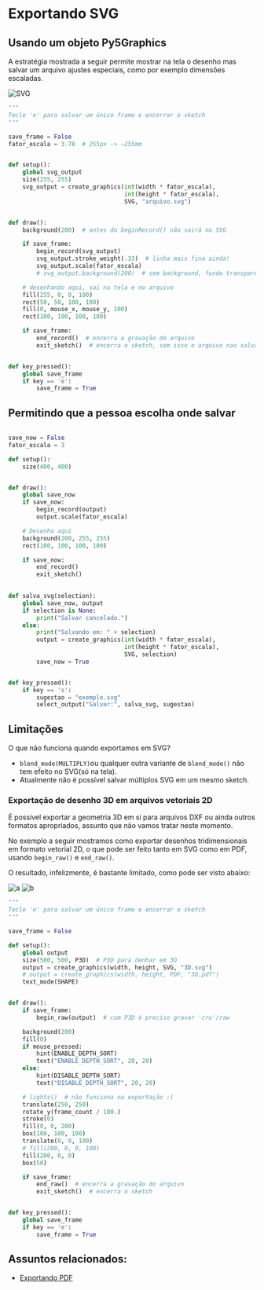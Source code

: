 # Exportando SVG


## Usando um objeto Py5Graphics

A estratégia mostrada a seguir permite mostrar na tela o desenho mas salvar um arquivo ajustes especiais, como por exemplo dimensões escaladas.

![SVG](assets/arquivo.svg)

```python
"""
Tecle 'e' para salvar um único frame e encerrar o sketch
"""

save_frame = False
fator_escala = 3.78  # 255px -> ~255mm


def setup():
    global svg_output
    size(255, 255)
    svg_output = create_graphics(int(width * fator_escala),
                                 int(height * fator_escala),
                                 SVG, "arquivo.svg")


def draw():
    background(200)  # antes do beginRecord() não sairá no SVG

    if save_frame:
        begin_record(svg_output)
        svg_output.stroke_weight(.33)  # linha mais fina ainda!
        svg_output.scale(fator_escala)
        # svg_output.background(200)  # sem background, fundo transparente no SVG

    # desenhando aqui, sai na tela e no arquivo
    fill(255, 0, 0, 100)
    rect(50, 50, 100, 100)
    fill(0, mouse_x, mouse_y, 100)
    rect(100, 100, 100, 100)

    if save_frame:
        end_record()  # encerra a gravação do arquivo
        exit_sketch()  # encerra o sketch, sem isso o arquivo nao salva


def key_pressed():
    global save_frame
    if key == 'e':
        save_frame = True


```

## Permitindo que a pessoa escolha onde salvar

```python

save_now = False
fator_escala = 3

def setup():
    size(400, 400)


def draw():
    global save_now
    if save_now:
        begin_record(output)
        output.scale(fator_escala)

    # Desenho aqui
    background(200, 255, 255)
    rect(100, 100, 100, 100)

    if save_now:
        end_record()
        exit_sketch()
        

def salva_svg(selection):
    global save_now, output
    if selection is None:
        print("Salvar cancelado.")
    else:
        print("Salvando em: " + selection)
        output = create_graphics(int(width * fator_escala),
                                 int(height * fator_escala),
                                 SVG, selection)
        save_now = True


def key_pressed():
    if key == 's':
        sugestao = "exemplo.svg"
        select_output("Salvar:", salva_svg, sugestao)


```

## Limitações

O que não funciona quando exportamos em SVG?

- `blend_mode(MULTIPLY)`ou qualquer outra variante de `blend_mode()` não tem efeito no SVG(só na tela).
- Atualmente não é possível salvar múltiplos SVG em um mesmo sketch.

### Exportação de desenho 3D em arquivos vetoriais 2D

É possível exportar a geometria 3D em si para arquivos DXF ou ainda outros formatos apropriados, assunto que não vamos tratar neste momento.

No exemplo a seguir mostramos como exportar desenhos tridimensionais em formato vetorial 2D, o que pode ser feito tanto em SVG como em PDF, usando `begin_raw()` e `end_raw()`.

O resultado, infelizmente,  é  bastante limitado, como pode ser visto abaixo:

![a](assets/3Da.svg) ![b](assets/3Db.svg)


```python
"""
Tecle 'e' para salvar um único frame e encerrar o sketch
"""

save_frame = False

def setup():
    global output
    size(500, 500, P3D)  # P3D para denhar em 3D
    output = create_graphics(width, height, SVG, "3D.svg")
    # output = create_graphics(width, height, PDF, "3D.pdf")
    text_mode(SHAPE)


def draw():
    if save_frame:
        begin_raw(output)  # com P3D é preciso gravar 'cru'/raw

    background(200)
    fill(0)
    if mouse_pressed:
        hint(ENABLE_DEPTH_SORT)
        text("ENABLE_DEPTH_SORT", 20, 20)
    else:
        hint(DISABLE_DEPTH_SORT)
        text("DISABLE_DEPTH_SORT", 20, 20)

    # lights()  # não funciona na exportação :(
    translate(250, 250)
    rotate_y(frame_count / 100.)
    stroke(0)
    fill(0, 0, 200)
    box(100, 100, 100)
    translate(0, 0, 100)
    # fill(200, 0, 0, 100)
    fill(200, 0, 0)
    box(50)

    if save_frame:
        end_raw()  # encerra a gravação do arquivo
        exit_sketch()  # encerra o sketch


def key_pressed():
    global save_frame
    if key == 'e':
        save_frame = True


```

## Assuntos relacionados:

- [Exportando PDF](exportando_pdf.md)
